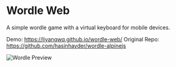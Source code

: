 # Wordle Web

A simple wordle game with a virtual keyboard for mobile devices.

Demo: https://liyanqwq.github.io/wordle-web/
Original Repo: https://github.com/hasinhayder/wordle-alpinejs

![Wordle Preview](https://img-cdn.haozi.xyz/2022/08/14/6880418f6922a62169861e60c861629d.png)
